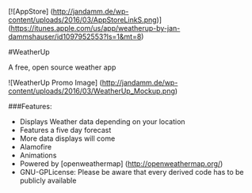 [![AppStore] (http://jandamm.de/wp-content/uploads/2016/03/AppStoreLinkS.png)] (https://itunes.apple.com/us/app/weatherup-by-jan-dammshauser/id1097952553?ls=1&mt=8)

#WeatherUp

A free, open source weather app

![WeatherUp Promo Image] (http://jandamm.de/wp-content/uploads/2016/03/WeatherUp_Mockup.png)

###Features:
* Displays Weather data depending on your location
* Features a five day forecast
* More data displays will come
* Alamofire
* Animations
* Powered by [openweathermap] (http://openweathermap.org/)
* GNU-GPLicense: Please be aware that every derived code has to be publicly available
